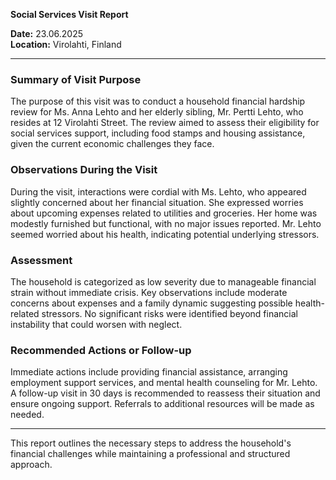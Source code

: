 

**Social Services Visit Report**

**Date:** 23.06.2025  
**Location:** Virolahti, Finland  

---

### **Summary of Visit Purpose**

The purpose of this visit was to conduct a household financial hardship review for Ms. Anna Lehto and her elderly sibling, Mr. Pertti Lehto, who resides at 12 Virolahti Street. The review aimed to assess their eligibility for social services support, including food stamps and housing assistance, given the current economic challenges they face.

### **Observations During the Visit**

During the visit, interactions were cordial with Ms. Lehto, who appeared slightly concerned about her financial situation. She expressed worries about upcoming expenses related to utilities and groceries. Her home was modestly furnished but functional, with no major issues reported. Mr. Lehto seemed worried about his health, indicating potential underlying stressors.

### **Assessment**

The household is categorized as low severity due to manageable financial strain without immediate crisis. Key observations include moderate concerns about expenses and a family dynamic suggesting possible health-related stressors. No significant risks were identified beyond financial instability that could worsen with neglect.

### **Recommended Actions or Follow-up**

Immediate actions include providing financial assistance, arranging employment support services, and mental health counseling for Mr. Lehto. A follow-up visit in 30 days is recommended to reassess their situation and ensure ongoing support. Referrals to additional resources will be made as needed.

---

This report outlines the necessary steps to address the household's financial challenges while maintaining a professional and structured approach.